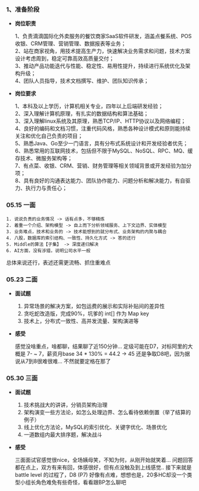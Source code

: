 
### 1、准备阶段

- **岗位职责**
  
	1、负责滴滴国际化外卖服务的餐饮商家SaaS软件研发，涵盖点餐系统、POS收银、CRM管理、营销管理、数据报表等业务；  
	2、站在商家视角，用技术提高生产力，快速解决业务需求和问题，技术方案设计考虑周到，稳定可靠高效高质量交付；  
	3、推动产品功能迭代与性能、稳定性、易用性提升，持续进行系统优化及架构升级；  
	4、团队人员指导，技术文档撰写、维护、团队知识传承；


-  **岗位要求**

	1、本科及以上学历，计算机相关专业，四年以上后端研发经验；  
	2、深入理解计算机原理，有扎实的数据结构和算法基础；  
	3、深入理解linux系统及其原理，熟悉TCP/IP、HTTP协议以及网络编程；  
	4、良好的编码和文档习惯，注重代码风格，熟悉各种设计模式和原则能持续关注和优化自己负责的项目；  
	5、熟悉Java、Go至少一门语言，具有分布式系统设计和开发经验者优先；  
	6、熟悉常用的互联网技术，包括但不限于MySQL、NoSQL、RPC、MQ、缓存技术、微服务架构等；  
	7、有点菜、收银、CRM、营销、财务管理等相关领域背景或开发经验为加分项；  
	8、具有良好的沟通表达能力、团队协作能力、问题分析和解决能力，有自驱力、执行力与责任心；


### 05.15 一面

	1. 说说负责的业务情况 -> 话有点多，不够精炼
	2. 着重一个介绍、架构模型 -> 自上而下分析领域服务、上下文边界、实体模型
	3. 业务难点，技术和业务的 -> 技术能想到的就分布式、业务架构的内聚与耦合
	4. 八股，数据库的索引结构、一致性、持久化方式 -> 答的还行
	5. Middle的算法【子集】 -> 深度递归解决
	6. AI方面，没有涉猎，说明公司水平一般

总体来说还行，表述还需更流畅、抓住重难点


### 05.23 二面

-  **面试题**

	1. 异常场景的解决方案，如包运费的展示和实际补贴间的差异性
	2. 贪吃蛇改造版，完成90%，坑爹的 int[] 作为 Map key
	3. 技术上，分布式一致性、高并发流量、架构演进等

-  **感受**

	感觉没啥重点，啥都聊，结果聊了近150分钟...
	定级可能在D7，对标阿里的大概是 7- ~ 7，薪资月base 34 * 130% = 44.2 -> 45
	还是争取D8吧，因为据说从7到8很难很难... 不然就要定格在那了


### 05.30 三面

-  **面试题**

	1. 技术挑战大的讲讲，分销员架构治理
	2. 架构演变一些方法论，如怎么处理边界、怎么看待依赖倒置（举了结算的例子）
	3. 线上优化方法论，MySQL的索引优化、关键字优化、场景优化
	4. 一道数组内最大排序题，解决战斗

- **感受**

	三面面试官感觉很nice，全场姨母笑，不知为何，从刚开始就笑着... 
	问题回答都在点上，双方有来有回，体感很好，但有点没触及到上线感觉..
	接下来就是 battle level 的过程了，D8 (P7) 好像有点难，想想也是，20多HC却没一个类型小组长角色难免有些奇怪，看看跟BP怎么聊吧
	




